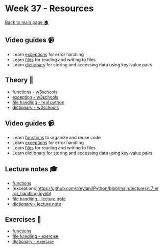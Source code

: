 # Week 37  - Resources

[Back to main page :house:](https://github.com/kokchun/Programmering-med-Python-21)

## Video guides :video_camera:

- Learn [exceptions][except_vid] for error handling
- Learn [files][file_vid] for reading and writing to files
- Learn [dictionary][dict_vid] for storing and accessing data using key-value pairs

[file_vid]: https://www.youtube.com/watch?v=4mX0uPQFLDU
[dict_vid]: https://www.youtube.com/watch?v=XCcpzWs-CI4

[except_vid]: https://www.youtube.com/watch?v=nlCKrKGHSSk&t=1s

## Theory :book:

- [functions - w3schools][w3func]
- [exception - w3schools][w3except] 
- [file handling - real python][real_files]
- [dictionary - w3schools][w3dict]

[w3func]: https://www.w3schools.com/python/python_functions.asp
[w3dict]: https://www.w3schools.com/python/python_dictionaries.asp
[real_files]: https://realpython.com/read-write-files-python/
[w3except]: https://www.w3schools.com/python/python_try_except.asp

## Video guides :video_camera:

- Learn [functions][func_vid] to organize and reuse code
- Learn [exceptions][except_vid] for error handling
- Learn [files][file_vid] for reading and writing to files
- Learn [dictionary][dict_vid] for storing and accessing data using key-value pairs

[func_vid]: https://www.youtube.com/watch?v=NE97ylAnrz4
[file_vid]: https://www.youtube.com/watch?v=4mX0uPQFLDU
[dict_vid]: https://www.youtube.com/watch?v=XCcpzWs-CI4
[except_vid]: https://www.youtube.com/watch?v=nlCKrKGHSSk&t=1s

## Lecture notes :mortar_board:

- [functions](https://github.com/aleylani/Python/blob/main/lectures/L6_functions.ipynb)
- [exceptions]https://github.com/aleylani/Python/blob/main/lectures/L7_error_handling.ipynb)  
- [file handling - lecture note](https://github.com/aleylani/Python/blob/main/lectures/L8_file_handling.ipynb)
- [dictionary - lecture note](https://github.com/aleylani/Python/blob/main/lectures/L9_dictionary.ipynb) 

## Exercises :running:
- [functions][func_exercise] 
- [file handling - exercise][file_exer]
- [dictionary - exercise][dict_exer]

[func_exercise]: https://github.com/aleylani/Python/blob/main/exercises/06_functions_exercise.ipynb
[file_exer]: https://github.com/aleylani/Python/blob/main/exercises/08_file_handling_exercise.ipynb
[dict_exer]: https://github.com/aleylani/Python/blob/main/exercises/09_dictionary_exercise.ipynb